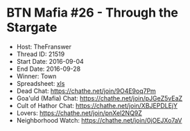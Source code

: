 # BTN Mafia #26 - Through the Stargate

* Host: TheFranswer
* Thread ID: 21519
* Start Date: 2016-09-04
* End Date: 2016-09-28
* Winner: Town
* Spreadsheet: [xls](../../../../raw/main/btn/26/spreadsheet.xlsx)
* Dead Chat: https://chathe.net/join/9O4E9oq7Pm
* Goa'uld (Mafia) Chat: https://chathe.net/join/pJGeZ5vEaZ
* Cult of Hathor Chat: https://chathe.net/join/XBJEPDLEjY
* Lovers: https://chathe.net/join/pnXel2NQ9Z
* Neighborhood Watch: https://chathe.net/join/0jOEJXo7aV
